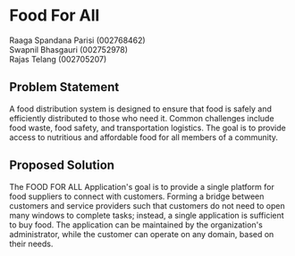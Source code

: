 # Food For All

Raaga Spandana Parisi (002768462)  
Swapnil Bhasgauri (002752978)  
Rajas Telang (002705207)  

## Problem Statement  
A food distribution system is designed to ensure that food is safely and efficiently distributed to those who need it. Common challenges include food waste, food safety, and transportation logistics. The goal is to provide access to nutritious and affordable food for all members of a community.  

## Proposed Solution   
The FOOD FOR ALL Application's goal is to provide a single platform for food suppliers to connect with customers. Forming a bridge between customers and service providers such that customers do not need to open many windows to complete tasks; instead, a single application is sufficient to buy food. The application can be maintained by the organization's administrator, while the customer can operate on any domain, based on their needs.
